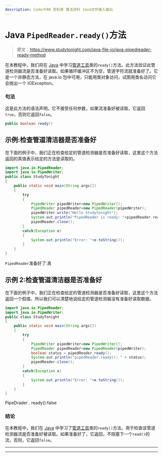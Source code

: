 ```yaml
---
description: CoderFAN 资料库 算法资料 Java文件输入输出
---
```


# Java `PipedReader.ready()`方法

> 原文：<https://www.studytonight.com/java-file-io/java-pipedreader-ready-method>

在本教程中，我们将在 [Java](https://www.studytonight.com/java/) 中学习[管道工具](https://www.studytonight.com/java-file-io/java-pipedreader)类的`ready()`方法。此方法验证此管道检测器流是否准备好读取。如果循环缓冲区不为空，管道字符流就准备好了。它是一个非静态方法，在 java.io 包中可用，只能用类对象访问，试图用类名访问它会抛出一个 IOException。

### 句法

这是此方法的语法声明。它不接受任何参数，如果流准备好被读取，它返回`true`，否则它返回`false`。

```java
public boolean ready()
```

## 示例:检查管道清洁器是否准备好

在下面的例子中，我们正在检查给定的管道检测器是否准备好读取，这里这个方法返回的真值表示给定的方法是读取的。

```java
import java.io.PipedReader;
import java.io.PipedWriter;
public class StudyTonight 
{
	public static void main(String args[])
	{
		try
		{
			PipedWriter pipedWriter=new PipedWriter();  
			PipedReader pipedReader=new PipedReader(pipedWriter);  
			pipedWriter.write("Hello Studytonight");  
			System.out.println("PipedReader is ready: "+pipedReader.ready());
			pipedReader.close();  
		}
		catch(Exception e)
		{
			System.out.println("Error: "+e.toString());
		}
	}
}
```

`PipedReader`准备好了:真

## 示例 2:检查管道清洁器是否准备好

在下面的例子中，我们正在检查给定的管道检测器是否准备好读取，这里这个方法返回一个假值，所以我们可以清楚地说给定的管道检测器没有准备好读取数据。

```java
import java.io.PipedReader;
import java.io.PipedWriter;
public class StudyTonight 
{
	public static void main(String args[])
	{
		try
		{
			PipedWriter pipedWriter=new PipedWriter();  
			PipedReader pipedReader=new PipedReader(pipedWriter);  
			boolean status = pipedReader.ready();
			System.out.println("pipedReader.ready(): " + status);
			pipedReader.close();
		}
		catch(Exception e)
		{
			System.out.println("Error: "+e.toString());
		}
	}
}
```

PipeDrader . ready():false

### 结论

在本教程中，我们在 [Java](https://www.studytonight.com/java/) 中学习了[管道工具](https://www.studytonight.com/java-file-io/java-pipedreader)类的`ready()`方法。用于检查该管道检测器流是否准备好被读取。如果准备好了，它返回，不阻塞下一个`read()`的流，否则，它返回`false`。

* * *

* * *